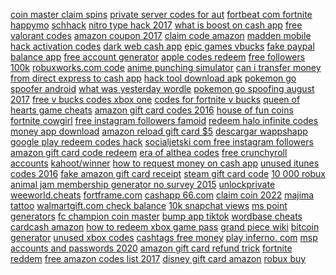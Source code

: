 <a href="https://lookerstudio.google.com/reporting/3576e50a-e8d3-4ae5-a54b-a76176085258/page/DjD">coin master claim spins</a>
<a href="https://lookerstudio.google.com/reporting/292d2413-1321-4a3c-b08e-5a61c4ea14fe/page/DjD">private server codes for aut</a>
<a href="https://lookerstudio.google.com/reporting/19a0d1f1-5812-4a4e-b7b2-b96d6f52d679/page/DjD">fortbeat com fortnite</a>
<a href="https://lookerstudio.google.com/reporting/4dae15d9-3706-4e1e-8869-8d6029f54223/page/DjD">happymo</a>
<a href="https://lookerstudio.google.com/reporting/a099581b-680e-4400-b902-cc9216d206d3/page/DjD">schhack</a>
<a href="https://lookerstudio.google.com/reporting/c187fea6-9e2f-449e-a01c-819db82e6bf0/page/CEgDD">nitro type hack 2017</a>
<a href="https://lookerstudio.google.com/reporting/4a926c9d-a1b3-4f88-be46-79200709c682/page/DjD">what is boost on cash app</a>
<a href="https://lookerstudio.google.com/reporting/62bd3ff2-a42b-4337-a6f6-e309c83274ba/page/DjD">free valorant codes</a>
<a href="https://lookerstudio.google.com/reporting/1591bd5d-e9be-43a6-9831-53dd13a89866/page/DjD">amazon coupon 2017</a>
<a href="https://lookerstudio.google.com/reporting/067f4766-d8f5-45d9-a1cf-3aa1d0cc2650/page/DjD">claim code amazon</a>
<a href="https://lookerstudio.google.com/reporting/2c83c633-d028-4ea0-931b-897069ce610f/page/1MgDD">madden mobile hack activation codes</a>
<a href="https://lookerstudio.google.com/reporting/7e8c17d9-2e70-47f8-a847-e700b315e93d/page/JooDD">dark web cash app</a>
<a href="https://lookerstudio.google.com/reporting/1232795d-17a1-4a12-a65b-2b2bc0aacd5d/page/DjD">epic games vbucks</a>
<a href="https://lookerstudio.google.com/reporting/da59e17b-a1a5-4ffa-927b-3051d12ca232/page/9IT9C">fake paypal balance app</a>
<a href="https://lookerstudio.google.com/reporting/ec055fbe-88fd-4592-82cb-03f1fe57905c/page/DjD">free account generator</a>
<a href="https://lookerstudio.google.com/reporting/cfd8f938-9c2a-48fa-b52c-106d5fb20133/page/DjD">apple codes redeem</a>
<a href="https://lookerstudio.google.com/reporting/577f7a70-03f3-407b-9d43-a1f2386f0082/page/DjD">free followers 100k</a>
<a href="https://lookerstudio.google.com/reporting/e0e101b4-27c2-48ba-a3e8-9762896ca722/page/DjD">robuxworks.com code</a>
<a href="https://lookerstudio.google.com/reporting/3ee39ae0-7b3c-4570-9654-53f50de7d18a/page/DjD">anime punching simulator</a>
<a href="https://lookerstudio.google.com/reporting/c37a0aff-7590-45e6-afcb-f7152687cfbd/page/DjD">can i transfer money from direct express to cash app</a>
<a href="https://lookerstudio.google.com/reporting/59a305c9-e9e1-48f0-a630-8e37fb098594/page/DjD">hack tool download apk</a>
<a href="https://lookerstudio.google.com/reporting/1ade2f79-ed83-4a17-8eaa-bbba456dae51/page/DjD">pokemon go spoofer android</a>
<a href="https://lookerstudio.google.com/reporting/4c35cbc4-3c43-44ed-8d31-66a22b3cb738/page/QoR9C">what was yesterday wordle</a>
<a href="https://lookerstudio.google.com/reporting/48f6c1c4-2e6c-45a0-9f61-46f029330674/page/DjD">pokemon go spoofing august 2017</a>
<a href="https://lookerstudio.google.com/reporting/158ef786-5b76-43f0-bf5e-17114f845a32/page/DjD">free v bucks codes xbox one</a>
<a href="https://lookerstudio.google.com/reporting/e38b6cf1-219a-42fd-b080-960f890a9cd9/page/DjD">codes for fortnite v bucks</a>
<a href="https://lookerstudio.google.com/s/teUInTR6baM">queen of hearts game cheats</a>
<a href="https://lookerstudio.google.com/reporting/5997e087-3772-4279-95e3-ac880f467791/page/DjD">amazon gift card codes 2016</a>
<a href="https://lookerstudio.google.com/reporting/7d26aba9-ce92-4d64-8a09-e37524ad359c/page/DjD">house of fun coins</a>
<a href="https://lookerstudio.google.com/reporting/611a9ffa-a3ea-46c6-9759-9ada3ca7505c/page/DjD">fortnite cowgirl</a>
<a href="https://lookerstudio.google.com/reporting/26f79348-4082-4010-baae-43a501a314cb/page/DjD">free instagram followers famoid</a>
<a href="https://lookerstudio.google.com/reporting/0d17c9f7-add4-41e4-9bf3-9d87740a04e4/page/DjD">redeem halo infinite codes</a>
<a href="https://lookerstudio.google.com/reporting/7a7f515e-9443-4755-9eb8-d35f4da0c013/page/jPd5C">money app download</a>
<a href="https://lookerstudio.google.com/reporting/9bf8051e-3ab6-49e2-abc3-22b4303e521c/page/DjD">amazon reload gift card $5</a>
<a href="https://lookerstudio.google.com/reporting/0125dc08-470c-4492-8c55-2f991a67ed2d/page/DjD">descargar wappshapp</a>
<a href="https://lookerstudio.google.com/reporting/d261168c-5b9b-4330-9480-b0bdae53a50a/page/DjD">google play redeem codes hack</a>
<a href="https://lookerstudio.google.com/reporting/94f5508f-2529-4bd8-b60c-14e0623589f1/page/DjD">socialjetski com free instagram followers</a>
<a href="https://lookerstudio.google.com/reporting/e5a9f5ab-4912-489f-ade1-4de7a856687a/page/DjD">amazon gift card code redeem</a>
<a href="https://lookerstudio.google.com/reporting/635eadc2-b48b-4746-9675-cbf3920e08de/page/DjD">era of althea codes</a>
<a href="https://lookerstudio.google.com/reporting/6e146d06-ed7c-4f81-ae64-d9105840c0af/page/DjD">free crunchyroll accounts</a>
<a href="https://lookerstudio.google.com/reporting/5cbf4d08-fe40-4faa-a1cb-49ed72f2a218/page/HEgDD">kahoot/winner</a>
<a href="https://lookerstudio.google.com/reporting/a5accbb6-552d-43fe-86cb-846fb53c35b2/page/rUT9C">how to request money on cash app</a>
<a href="https://lookerstudio.google.com/reporting/a34ca3ca-f111-4190-82fb-d2f6c4c2b392/page/DjD">unused itunes codes 2016</a>
<a href="https://lookerstudio.google.com/reporting/d51b41f6-bb13-4d9a-be2c-b6a69ff4d597/page/DjD">fake amazon gift card receipt</a>
<a href="https://lookerstudio.google.com/reporting/3d72c66f-0052-42d2-8096-20fbb468189f/page/DjD">steam gift card code</a>
<a href="https://lookerstudio.google.com/reporting/798fce84-d001-470f-bc11-34c0b61d1ae6/page/DjD">10 000 robux</a>
<a href="https://lookerstudio.google.com/reporting/189f620f-c9e4-4d68-a2f4-8db01219f3c3/page/LjD">animal jam membership generator no survey 2015</a>
<a href="https://lookerstudio.google.com/s/t2fYLAz7Ofs">unlockprivate</a>
<a href="https://lookerstudio.google.com/reporting/fdfb997a-40e4-4322-9679-af4f6e08341d/page/DjD">weeworld.cheats</a>
<a href="https://lookerstudio.google.com/reporting/3b0724cb-ca56-4dee-abd4-83a1b0b69f8d/page/DjD">fortframe.com</a>
<a href="https://lookerstudio.google.com/reporting/8e51209c-605c-437f-bbe9-b581109fdaf1/page/SofAD">cashapp 66.com</a>
<a href="https://lookerstudio.google.com/reporting/ec8a635e-e133-43ce-be54-114dd7eb653e/page/DjD">claim coin 2022</a>
<a href="https://lookerstudio.google.com/reporting/9686e4d3-709b-498e-a97e-fea5e950e4c5/page/DjD">majima tattoo</a>
<a href="https://lookerstudio.google.com/reporting/564fdc3f-79bc-440f-bb0a-8392fb282f5c/page/DjD">walmartgift.com check balance</a>
<a href="https://lookerstudio.google.com/reporting/b0f309cb-561a-454b-9956-5ca6be1943bc/page/DjD">10k snapchat views</a>
<a href="https://lookerstudio.google.com/reporting/e3439341-009e-4ce8-a291-5c02da543fd7/page/DjD">ms point generators</a>
<a href="https://lookerstudio.google.com/reporting/ff47c17b-dbe2-4019-a98d-bd7f14de14da/page/DjD">fc champion coin master</a>
<a href="https://lookerstudio.google.com/reporting/907bb21c-8700-4bec-97d6-f9e0e52b8f06/page/DjD">bump app tiktok</a>
<a href="https://lookerstudio.google.com/s/vZXH-6uvHXE">wordbase cheats</a>
<a href="https://lookerstudio.google.com/reporting/2f31075a-ee70-4e32-8b67-94cd64cbebae/page/DjD">cardcash amazon</a>
<a href="https://lookerstudio.google.com/reporting/7631ce54-4f28-4d68-a388-fdfe80e3d870/page/DjD">how to redeem xbox game pass</a>
<a href="https://lookerstudio.google.com/reporting/bb790c38-25d6-4c3e-909d-25704eab2a8d/page/1qS9C">grand piece wiki</a>
<a href="https://lookerstudio.google.com/s/udDqAhN_MMM">bitcoin generator</a>
<a href="https://lookerstudio.google.com/reporting/e0b10dc7-4349-48f5-b70e-64a11b152d0f/page/DjD">unused xbox codes</a>
<a href="https://lookerstudio.google.com/reporting/2110d24c-a06f-4495-bde7-e9fddb241c60/page/DjD">cashtags free money</a>
<a href="https://lookerstudio.google.com/reporting/90c5e629-ace8-4574-82de-a11281329c37/page/Wqc4C">play inferno. com</a>
<a href="https://lookerstudio.google.com/reporting/1957a57b-94ab-43cb-a703-1dfa3029fd3f/page/DjD">msp accounts and passwords 2020</a>
<a href="https://lookerstudio.google.com/reporting/ab7ade6e-e9fe-4c94-adf7-7ac6db4a0750/page/DjD">amazon gift card refund trick</a>
<a href="https://lookerstudio.google.com/reporting/bafb317e-0282-4762-946c-7619c5c2d8c3/page/DjD">fortnite reddem</a>
<a href="https://lookerstudio.google.com/reporting/431aaedf-1094-4bf3-9de0-33f88bf815c5/page/DjD">free amazon codes list 2017</a>
<a href="https://lookerstudio.google.com/reporting/2b867b16-62e8-4404-8963-457edf157af1/page/DjD">disney gift card amazon</a>
<a href="https://lookerstudio.google.com/reporting/8dfcce2e-68e7-4f4a-8415-ad018c2a1e28/page/DjD">robux buy</a>
